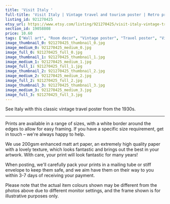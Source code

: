 ```yaml
---
title: 'Visit Italy '
full-title: 'Visit Italy | Vintage travel and tourism poster | Retro print | Vintage wall art | Room decor'
listing_id: 921270425
etsy_url: https://www.etsy.com/listing/921270425/visit-italy-vintage-travel-and-tourism?utm_source=site&utm_medium=api&utm_campaign=api
section_id: 19058808
price: 10.60
tags: ["Wall art", "Room decor", "Vintage poster", "Travel poster", "Vintage print", "High quality print", "Retro travel", "Exploration", "Classic posters", "Vintage travel", "Tourism", "1930s", "Italy"]
image_thumbnail_0: 921270425_thumbnail_0.jpg
image_medium_0: 921270425_medium_0.jpg
image_full_0: 921270425_full_0.jpg
image_thumbnail_1: 921270425_thumbnail_1.jpg
image_medium_1: 921270425_medium_1.jpg
image_full_1: 921270425_full_1.jpg
image_thumbnail_2: 921270425_thumbnail_2.jpg
image_medium_2: 921270425_medium_2.jpg
image_full_2: 921270425_full_2.jpg
image_thumbnail_3: 921270425_thumbnail_3.jpg
image_medium_3: 921270425_medium_3.jpg
image_full_3: 921270425_full_3.jpg
---
```

See Italy with this classic vintage travel poster from the 1930s.

---

Prints are available in a range of sizes, with a white border around the edges to allow for easy framing. If you have a specific size requirement, get in touch – we&#39;re always happy to help.

We use 200gsm enhanced matt art paper, an extremely high quality paper with a lovely texture, which looks fantastic and brings out the best in your artwork. With care, your print will look fantastic for many years!

When posting, we&#39;ll carefully pack your prints in a mailing tube or stiff envelope to keep them safe, and we aim have them on their way to you within 3-7 days of receiving your payment.

Please note that the actual item colours shown may be different from the photos above due to different monitor settings, and the frame shown is for illustrative purposes only.
